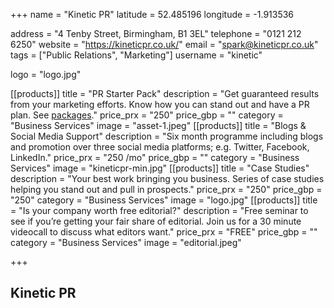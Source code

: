 +++
name = "Kinetic PR"
latitude = 52.485196
longitude =  -1.913536

address = "4 Tenby Street, Birmingham, B1 3EL"
telephone = "0121 212 6250"
website = "https://kineticpr.co.uk/"
email = "spark@kineticpr.co.uk"
tags = ["Public Relations", "Marketing"]
username = "kinetic"

logo = "logo.jpg"

[[products]]
  title = "PR Starter Pack"
  description = "Get guaranteed results from your marketing efforts. Know how you can stand out and have a PR plan. See [packages](https://kineticpr.co.uk/packages/kickstarter/)."
  price_prx = "250"
  price_gbp = ""
  category = "Business Services"
  image = "asset-1.jpeg"
[[products]]
  title = "Blogs & Social Media Support"
  description = "Six month programme including blogs and promotion over three social media platforms; e.g. Twitter, Facebook, LinkedIn."
  price_prx = "250 /mo"
  price_gbp = ""
  category = "Business Services"
  image = "kineticpr-min.jpg"
[[products]]
  title = "Case Studies"
  description = "Your best work bringing you business. Series of case studies helping you stand out and pull in prospects."
  price_prx = "250"
  price_gbp = "250"
  category = "Business Services"
  image = "logo.jpg"
[[products]]
  title = "Is your company worth free editorial?"
  description = "Free seminar to see if you’re getting your fair share of editorial. Join us for a 30 minute videocall to discuss what editors want."
  price_prx = "FREE"
  price_gbp = ""
  category = "Business Services"
  image = "editorial.jpeg"


+++

## Kinetic PR
